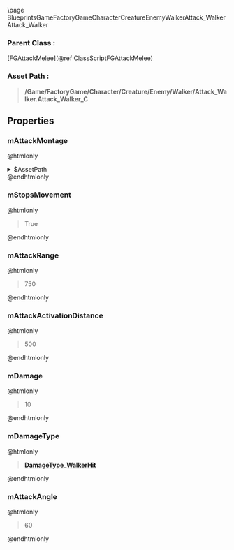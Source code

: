 \page BlueprintsGameFactoryGameCharacterCreatureEnemyWalkerAttack_Walker Attack_Walker
### Parent Class :
[FGAttackMelee](@ref ClassScriptFGAttackMelee)
### Asset Path :
<b><blockquote>/Game/FactoryGame/Character/Creature/Enemy/Walker/Attack_Walker.Attack_Walker_C</blockquote></b>
## Properties

### mAttackMontage
@htmlonly
<details>
 <summary>$AssetPath</summary>
<b><a href="_blueprints_game_factory_game_character_creature_enemy_walker_animation_walker_attack_montage.html"><blockquote>WalkerAttackMontage</blockquote></a></b>
</details>
@endhtmlonly

### mStopsMovement
@htmlonly
<blockquote>True</blockquote>
@endhtmlonly

### mAttackRange
@htmlonly
<blockquote>750</blockquote>
@endhtmlonly

### mAttackActivationDistance
@htmlonly
<blockquote>500</blockquote>
@endhtmlonly

### mDamage
@htmlonly
<blockquote>10</blockquote>
@endhtmlonly

### mDamageType
@htmlonly
<b><a href="_blueprints_game_factory_game_character_creature_enemy_walker_damage_type__walker_hit.html"><blockquote>DamageType_WalkerHit</blockquote></a></b>
@endhtmlonly

### mAttackAngle
@htmlonly
<blockquote>60</blockquote>
@endhtmlonly

